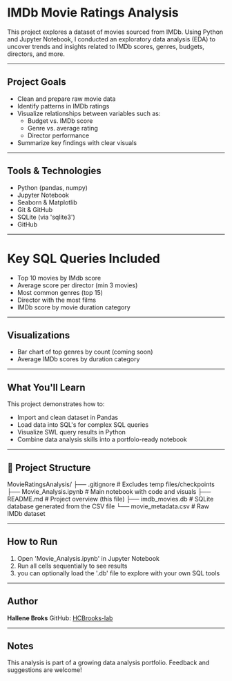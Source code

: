 # IMDb Movie Ratings Analysis 

This project explores a dataset of movies sourced from IMDb. Using Python and Jupyter Notebook, I conducted an exploratory data analysis (EDA) to uncover trends and insights related to IMDb scores, genres, budgets, directors, and more.

---

## Project Goals

- Clean and prepare raw movie data
- Identify patterns in IMDb ratings
- Visualize relationships between variables such as:
  - Budget vs. IMDb score
  - Genre vs. average rating
  - Director performance
- Summarize key findings with clear visuals

---

## Tools & Technologies

- Python (pandas, numpy)
- Jupyter Notebook
- Seaborn & Matplotlib
- Git & GitHub
- SQLite (via 'sqlite3')
- GitHub

---

# Key SQL Queries Included

- Top 10 movies by IMdb score
- Average score per director (min 3 movies)
- Most common genres (top 15)
- Director with the most films
- IMDb score by movie duration category

---

## Visualizations

- Bar chart of top genres by count (coming soon)
- Average IMDb scores by duration category

---

## What You'll Learn

This project demonstrates how to:
- Import and clean dataset in Pandas
- Load data into SQL's for complex SQL queries
- Visualize SWL query results in Python
- Combine data analysis skills into a portfolo-ready notebook

---

## 📁 Project Structure

MovieRatingsAnalysis/
├── .gitignore # Excludes temp files/checkpoints
├── Movie_Analysis.ipynb # Main notebook with code and visuals
├── README.md # Project overview (this file)
├── imdb_movies.db # SQLite database generated from the CSV file
└── movie_metadata.csv # Raw IMDb dataset

---

## How to Run

1. Open 'Movie_Analysis.ipynb' in Jupyter Notebook
2. Run all cells sequentially to see results
3. you can optionally load the '.db' file to explore with your own SQL tools

---

## Author

**Hallene Broks**
GitHub: [HCBrooks-lab](https://github.com/HCBrooks-lab)

---

## Notes

This analysis is part of a growing data analysis portfolio. Feedback and suggestions are welcome!

